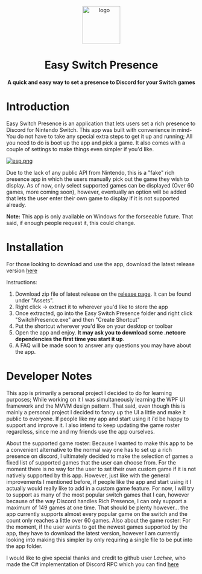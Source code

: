<p align="center">
  <img align="center" src="EasySwitchPresence/Resources/spLogo.ico" width="100" alt="logo">
  <h1 align="center">Easy Switch Presence</h1>
  <h4 align="center">A quick and easy way to set a presence to Discord for your Switch games</h4>
</p>


# Introduction
Easy Switch Presence is an application that lets users set a rich presence to Discord for Nintendo Switch. This app was built with convenience in mind- You do not have to take any special extra steps to get it up and running; All you need to do is boot up the app and pick a game. It also comes with a couple of settings to make things even simpler if you'd like.

[![esp.png](https://i.postimg.cc/433bxRcb/esp.png)](https://postimg.cc/CRWfctmz)

Due to the lack of any public API from Nintendo, this is a "fake" rich presence app in which the users manually pick out the game they wish to display. As of now, only select supported games can be displayed (Over 60 games, more coming soon), however, eventually an option will be added that lets the user enter their own game to display if it is not supported already. 

**Note:** This app is only available on Windows for the forseeable future. That said, if enough people request it, this could change.


# Installation
For those looking to download and use the app, download the latest release version [here](https://github.com/Natalis-Git/Easy-Switch-Presence/releases/)

Instructions:
1. Download zip file of latest release on the [release page](https://github.com/Natalis-Git/Easy-Switch-Presence/releases/). It can be found under "Assets".
2. Right click -> extract it to wherever you'd like to store the app
3. Once extracted, go into the Easy Switch Presence folder and right click "SwitchPresence.exe" and then "Create Shortcut"
4. Put the shortcut wherever you'd like on your desktop or toolbar
5. Open the app and enjoy. **It may ask you to download some .netcore dependencies the first time you start it up**.
6. A FAQ will be made soon to answer any questions you may have about the app.


# Developer Notes

This app is primarily a personal project I decided to do for learning purposes; While working on it I was simultaneously learning the WPF UI framework and the MVVM design pattern. That said, even though this is mainly a personal project I decided to fancy up the UI a little and make it public to everyone. If people like my app and start using it i'd be happy to support and improve it. I also intend to keep updating the game roster regardless, since me and my friends use the app ourselves.

About the supported game roster: Because I wanted to make this app to be a convenient alternative to the normal way one has to set up a rich presence on discord, I ultimately decided to make the selection of games a fixed list of supported games that the user can choose from. For the moment there is no way for the user to set their own custom game if it is not natively supported by this app. However, just like with the general improvements I mentioned before, if people like the app and start using it I actually would really like to add in a custom game feature. For now, I will try to support as many of the most popular switch games that I can, however because of the way Discord handles Rich Presence, I can only support a maximum of 149 games at one time. That should be plenty however... the app currently supports almost every popular game on the switch and the count only reaches a little over 60 games. Also about the game roster: For the moment, if the user wants to get the newest games supported by the app, they have to download the latest version, however I am currently looking into making this simpler by only requiring a single file to be put into the app folder.

I would like to give special thanks and credit to github user *Lachee*, who made the C# implementation of Discord RPC which you can find [here](https://github.com/Lachee/discord-rpc-csharp)
